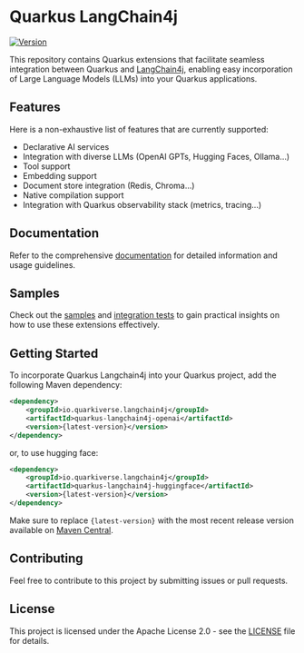 # Quarkus LangChain4j

[![Version](https://img.shields.io/maven-central/v/io.quarkiverse.langchain4j/quarkus-langchain4j-parent?logo=apache-maven&style=flat-square)](https://search.maven.org/artifact/io.quarkiverse.langchain4j/quarkus-langchain4j)

This repository contains Quarkus extensions that facilitate seamless integration between Quarkus and [LangChain4j](https://github.com/langchain4j/langchain4j), enabling easy incorporation of Large Language Models (LLMs) into your Quarkus applications.

## Features

Here is a non-exhaustive list of features that are currently supported:

- Declarative AI services
- Integration with diverse LLMs (OpenAI GPTs, Hugging Faces, Ollama...)
- Tool support
- Embedding support
- Document store integration (Redis, Chroma...)
- Native compilation support
- Integration with Quarkus observability stack (metrics, tracing...)

## Documentation

Refer to the comprehensive [documentation](https://docs.quarkiverse.io/quarkus-langchain4j/dev/index.html) for detailed information and usage guidelines.

## Samples

Check out the [samples](https://github.com/quarkiverse/quarkus-langchain4j/tree/main/samples) and [integration tests](https://github.com/quarkiverse/quarkus-langchain4j/tree/main/integration-tests) to gain practical insights on how to use these extensions effectively.

## Getting Started

To incorporate Quarkus Langchain4j into your Quarkus project, add the following Maven dependency:

```xml
<dependency>
    <groupId>io.quarkiverse.langchain4j</groupId>
    <artifactId>quarkus-langchain4j-openai</artifactId>
    <version>{latest-version}</version>
</dependency>
```

or, to use hugging face:

```xml
<dependency>
    <groupId>io.quarkiverse.langchain4j</groupId>
    <artifactId>quarkus-langchain4j-huggingface</artifactId>
    <version>{latest-version}</version>
</dependency>
```

Make sure to replace `{latest-version}` with the most recent release version available on [Maven Central](https://search.maven.org/artifact/io.quarkiverse.langchain4j/quarkus-langchain4j).

## Contributing

Feel free to contribute to this project by submitting issues or pull requests.

## License

This project is licensed under the Apache License 2.0 - see the [LICENSE](LICENSE) file for details.


